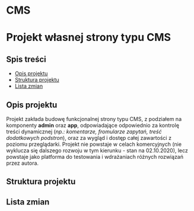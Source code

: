 # CMS
Projekt własnej strony typu CMS
===


## Spis treści
*   [Opis projektu](#opis-projektu)
*   [Struktura projektu](#struktura-projektu)
*   [Lista zmian](#lista-zmian)


## Opis projektu
Projekt zakłada budowę funkcjonalnej strony typu CMS, z podziałem na komponenty **admin** oraz **app**, odpowiadające odpowiednio za kontrolę treści dynamicznej (_np.: komentarze, fromularze zapytań, treść dodatkowych podstron_), oraz za wygląd i dostęp całej zawartości z poziomu przeglądarki. Projekt nie powstaje w celach komercyjnych (nie wyklucza się dalszego rozwoju w tym kierunku - stan na 02.10.2020), lecz powstaje jako platforma do testowania i wdrażaniach różnych rozwiązań przez autora.


## Struktura projektu


## Lista zmian

